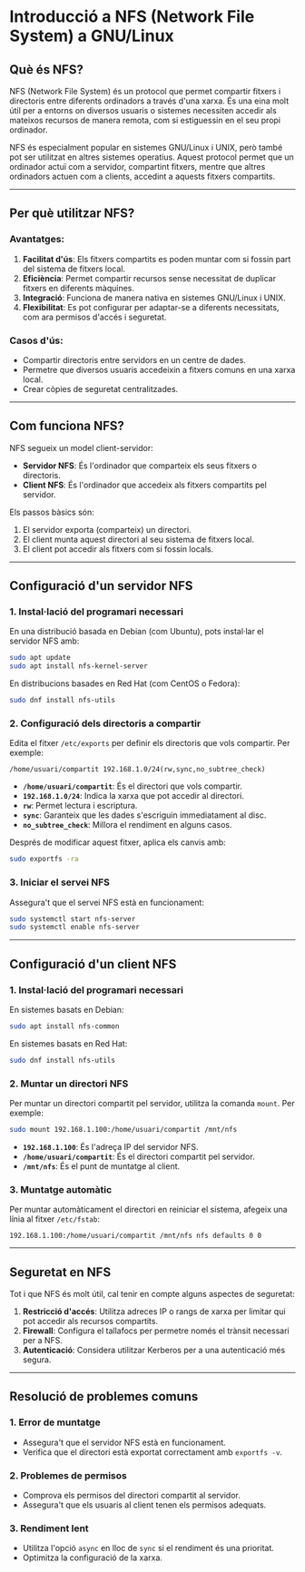 # Introducció a NFS (Network File System) a GNU/Linux

## Què és NFS?

NFS (Network File System) és un protocol que permet compartir fitxers i directoris entre diferents ordinadors a través d'una xarxa. És una eina molt útil per a entorns on diversos usuaris o sistemes necessiten accedir als mateixos recursos de manera remota, com si estiguessin en el seu propi ordinador.

NFS és especialment popular en sistemes GNU/Linux i UNIX, però també pot ser utilitzat en altres sistemes operatius. Aquest protocol permet que un ordinador actuï com a servidor, compartint fitxers, mentre que altres ordinadors actuen com a clients, accedint a aquests fitxers compartits.

---

## Per què utilitzar NFS?

### Avantatges:

1. **Facilitat d'ús**: Els fitxers compartits es poden muntar com si fossin part del sistema de fitxers local.
2. **Eficiència**: Permet compartir recursos sense necessitat de duplicar fitxers en diferents màquines.
3. **Integració**: Funciona de manera nativa en sistemes GNU/Linux i UNIX.
4. **Flexibilitat**: Es pot configurar per adaptar-se a diferents necessitats, com ara permisos d'accés i seguretat.

### Casos d'ús:

- Compartir directoris entre servidors en un centre de dades.
- Permetre que diversos usuaris accedeixin a fitxers comuns en una xarxa local.
- Crear còpies de seguretat centralitzades.

---

## Com funciona NFS?

NFS segueix un model client-servidor:

- **Servidor NFS**: És l'ordinador que comparteix els seus fitxers o directoris.
- **Client NFS**: És l'ordinador que accedeix als fitxers compartits pel servidor.

Els passos bàsics són:

1. El servidor exporta (comparteix) un directori.
2. El client munta aquest directori al seu sistema de fitxers local.
3. El client pot accedir als fitxers com si fossin locals.

---

## Configuració d'un servidor NFS

### 1. Instal·lació del programari necessari

En una distribució basada en Debian (com Ubuntu), pots instal·lar el servidor NFS amb:

```bash
sudo apt update
sudo apt install nfs-kernel-server
```

En distribucions basades en Red Hat (com CentOS o Fedora):

```bash
sudo dnf install nfs-utils
```

### 2. Configuració dels directoris a compartir

Edita el fitxer `/etc/exports` per definir els directoris que vols compartir. Per exemple:

```
/home/usuari/compartit 192.168.1.0/24(rw,sync,no_subtree_check)
```

- **`/home/usuari/compartit`**: És el directori que vols compartir.
- **`192.168.1.0/24`**: Indica la xarxa que pot accedir al directori.
- **`rw`**: Permet lectura i escriptura.
- **`sync`**: Garanteix que les dades s'escriguin immediatament al disc.
- **`no_subtree_check`**: Millora el rendiment en alguns casos.

Després de modificar aquest fitxer, aplica els canvis amb:

```bash
sudo exportfs -ra
```

### 3. Iniciar el servei NFS

Assegura't que el servei NFS està en funcionament:

```bash
sudo systemctl start nfs-server
sudo systemctl enable nfs-server
```

---

## Configuració d'un client NFS

### 1. Instal·lació del programari necessari

En sistemes basats en Debian:

```bash
sudo apt install nfs-common
```

En sistemes basats en Red Hat:

```bash
sudo dnf install nfs-utils
```

### 2. Muntar un directori NFS

Per muntar un directori compartit pel servidor, utilitza la comanda `mount`. Per exemple:

```bash
sudo mount 192.168.1.100:/home/usuari/compartit /mnt/nfs
```

- **`192.168.1.100`**: És l'adreça IP del servidor NFS.
- **`/home/usuari/compartit`**: És el directori compartit pel servidor.
- **`/mnt/nfs`**: És el punt de muntatge al client.

### 3. Muntatge automàtic

Per muntar automàticament el directori en reiniciar el sistema, afegeix una línia al fitxer `/etc/fstab`:

```
192.168.1.100:/home/usuari/compartit /mnt/nfs nfs defaults 0 0
```

---

## Seguretat en NFS

Tot i que NFS és molt útil, cal tenir en compte alguns aspectes de seguretat:

1. **Restricció d'accés**: Utilitza adreces IP o rangs de xarxa per limitar qui pot accedir als recursos compartits.
2. **Firewall**: Configura el tallafocs per permetre només el trànsit necessari per a NFS.
3. **Autenticació**: Considera utilitzar Kerberos per a una autenticació més segura.

---

## Resolució de problemes comuns

### 1. Error de muntatge

- Assegura't que el servidor NFS està en funcionament.
- Verifica que el directori està exportat correctament amb `exportfs -v`.

### 2. Problemes de permisos

- Comprova els permisos del directori compartit al servidor.
- Assegura't que els usuaris al client tenen els permisos adequats.

### 3. Rendiment lent

- Utilitza l'opció `async` en lloc de `sync` si el rendiment és una prioritat.
- Optimitza la configuració de la xarxa.
